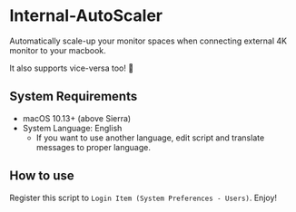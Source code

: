 # Internal-AutoScaler
Automatically scale-up your monitor spaces when connecting external 4K monitor to your macbook.

It also supports vice-versa too! :dizzy:

## System Requirements
* macOS 10.13+ (above Sierra)
* System Language: English
  * If you want to use another language, edit script and translate messages to proper language.

## How to use
Register this script to ```Login Item (System Preferences - Users)```.
Enjoy!
